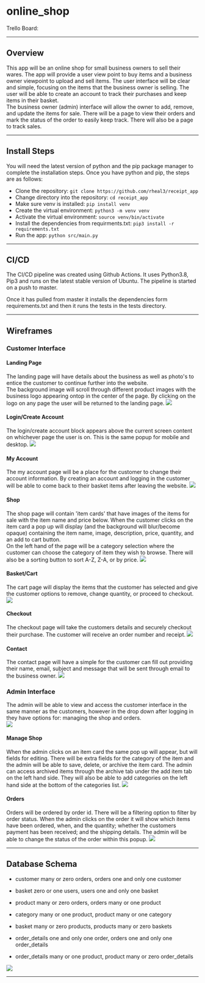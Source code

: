 # online_shop

Trello Board: 

---

## Overview
This app will be an online shop for small business owners to sell their wares. The app will provide a user view point to buy items and a business owner viewpoint to upload and sell items. 
The user interface will be clear and simple, focusing on the items that the business owner is selling. The user will be able to create an account to track their purchases and keep items in their basket.  
The business owner (admin) interface will allow the owner to add, remove, and update the items for sale. There will be a page to view their orders and mark the status of the order to easily keep track. There will also be a page to track sales.

---

## Install Steps

You will need the latest version of python and the pip package manager to complete the installation steps. Once you have python and pip, the steps are as follows:

- Clone the repository: `git clone https://github.com/rheal3/receipt_app`
- Change directory into the repository: `cd receipt_app`
- Make sure venv is installed: `pip install venv`
- Create the virtual environment: `python3 -m venv venv`
- Activate the virtual environment: `source venv/bin/activate`
- Install the dependencies from requirments.txt: `pip3 install -r requirements.txt`
- Run the app: `python src/main.py`

---

## CI/CD

The CI/CD pipeline was created using Github Actions. It uses Python3.8, Pip3 and runs on the latest stable version of Ubuntu. The pipeline is started on a push to master.

Once it has pulled from master it installs the dependencies form requirements.txt and then it runs the tests in the tests directory.

---

## Wireframes

### Customer Interface

#### Landing Page
The landing page will have details about the business as well as photo's to entice the customer to continue further into the website.  
The background image will scroll through different product images with the business logo appearing ontop in the center of the page. By clicking on the logo on any page the user will be returned to the landing page.
![](./docs/wireframes/landing.png)

#### Login/Create Account
The login/create account block appears above the current screen content on whichever page the user is on. This is the same popup for mobile and desktop.
![](./docs/wireframes/login.png)

#### My Account
The my account page will be a place for the customer to change their account information. By creating an account and logging in the customer will be able to come back to their basket items after leaving the website.
![](./docs/wireframes/account.png)

#### Shop
The shop page will contain 'item cards' that have images of the items for sale with the item name and price below. When the customer clicks on the item card a pop up will display (and the background will blur/become opaque) containing the item name, image, description, price, quantity, and an add to cart button.  
On the left hand of the page will be a category selection where the customer can choose the category of item they wish to browse. There will also be a sorting button to sort A-Z, Z-A, or by price.
![](./docs/wireframes/shop.png)

#### Basket/Cart
The cart page will display the items that the customer has selected and give the customer options to remove, change quantity, or proceed to checkout.
![](./docs/wireframes/basket.png)

#### Checkout
The checkout page will take the customers details and securely checkout their purchase. The customer will receive an order number and receipt.
![](./docs/wireframes/)

#### Contact
The contact page will have a simple for the customer can fill out providing their name, email, subject and message that will be sent through email to the business owner.
![](./docs/wireframes/contact.png) 

### Admin Interface
The admin will be able to view and access the customer interface in the same manner as the customers, however in the drop down after logging in they have options for: managing the shop and orders.  
![](./docs/wireframes/admin_drop.png)

#### Manage Shop
When the admin clicks on an item card the same pop up will appear, but will fields for editing. There will be extra fields for the category of the item and the admin will be able to save, delete, or archive the item card. The admin can access archived items through the archive tab under the add item tab on the left hand side. They will also be able to add categories on the left hand side at the bottom of the categories list.
![](./docs/wireframes/manage_shop.png)

#### Orders
Orders will be ordered by order id. There will be a filtering option to filter by order status. When the admin clicks on the order it will show which items have been ordered, when, and the quantity; whether the customers payment has been received; and the shipping details. The admin will be able to change the status of the order within this popup.
![](./docs/wireframes/orders.png)

<!-- #### Statistics -->
<!-- Currently unsure about what statistics are important... -->
<!-- ![](./docs/wireframes/) -->

<!-- #### Customers -->
<!-- This page will list all customers who have made accounts and allow the admin to send a password reset email to the customer. ??? -->
<!-- ![](./docs/wireframes/) -->

---

## Database Schema

- customer many or zero orders, orders one and only one customer

- basket zero or one users, users one and only one basket

- product many or zero orders, orders many or one product

- category many or one product, product many or one category

- basket many or zero products, products many or zero baskets

- order_details one and only one order, orders one and only one order_details
- order_details many or one product, product many or zero order_details

![](./docs/db/schema.png)

---
